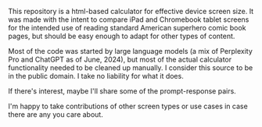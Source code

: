This repository is a html-based calculator for effective device screen size. It was made with the intent to compare iPad and Chromebook tablet screens for the intended use of reading standard American superhero comic book pages, but should be easy enough to adapt for other types of content.

Most of the code was started by large language models (a mix of Perplexity Pro and ChatGPT as of June, 2024), but most of the actual calculator functionality needed to be cleaned up manually. I consider this source to be in the public domain. I take no liability for what it does.

If there's interest, maybe I'll share some of the prompt-response pairs.

I'm happy to take contributions of other screen types or use cases in case there are any you care about.
